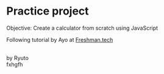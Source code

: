 <h1>Practice project</h1>
<p>Objective: Create a calculator from scratch using JavaScript</p>
<p>Following tutorial by Ayo at <a href="https://freshman.tech/calculator/">Freshman.tech</a></p>
<br>
<footer>by Ryuto</footer>
fxhgfh